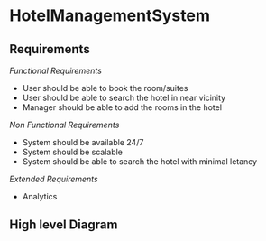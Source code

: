# HotelManagementSystem

## Requirements

*Functional Requirements*
- User should be able to book the room/suites
- User should be able to search the hotel in near vicinity
- Manager should be able to add the rooms in the hotel

*Non Functional Requirements*
- System should be available 24/7
- System should be scalable
- System should be able to search the hotel with minimal letancy

*Extended Requirements*
- Analytics

## High level Diagram

